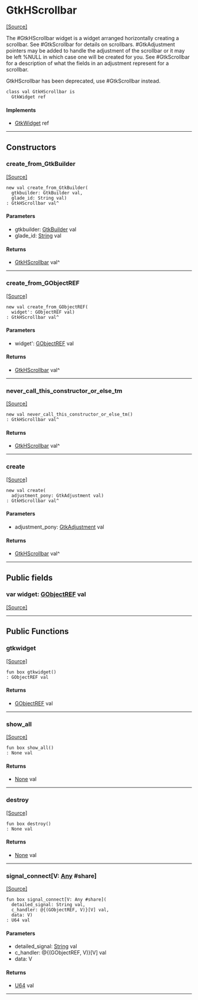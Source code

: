 # GtkHScrollbar
<span class="source-link">[[Source]](src/gtk3/GtkHScrollbar.md#L6)</span>

The #GtkHScrollbar widget is a widget arranged horizontally creating a
scrollbar. See #GtkScrollbar for details on
scrollbars. #GtkAdjustment pointers may be added to handle the
adjustment of the scrollbar or it may be left %NULL in which case one
will be created for you. See #GtkScrollbar for a description of what the
fields in an adjustment represent for a scrollbar.

GtkHScrollbar has been deprecated, use #GtkScrollbar instead.


```pony
class val GtkHScrollbar is
  GtkWidget ref
```

#### Implements

* [GtkWidget](gtk3-GtkWidget.md) ref

---

## Constructors

### create_from_GtkBuilder
<span class="source-link">[[Source]](src/gtk3/GtkHScrollbar.md#L21)</span>


```pony
new val create_from_GtkBuilder(
  gtkbuilder: GtkBuilder val,
  glade_id: String val)
: GtkHScrollbar val^
```
#### Parameters

*   gtkbuilder: [GtkBuilder](gtk3-GtkBuilder.md) val
*   glade_id: [String](builtin-String.md) val

#### Returns

* [GtkHScrollbar](gtk3-GtkHScrollbar.md) val^

---

### create_from_GObjectREF
<span class="source-link">[[Source]](src/gtk3/GtkHScrollbar.md#L24)</span>


```pony
new val create_from_GObjectREF(
  widget': GObjectREF val)
: GtkHScrollbar val^
```
#### Parameters

*   widget': [GObjectREF](gtk3-..-gobject-GObjectREF.md) val

#### Returns

* [GtkHScrollbar](gtk3-GtkHScrollbar.md) val^

---

### never_call_this_constructor_or_else_tm
<span class="source-link">[[Source]](src/gtk3/GtkHScrollbar.md#L27)</span>


```pony
new val never_call_this_constructor_or_else_tm()
: GtkHScrollbar val^
```

#### Returns

* [GtkHScrollbar](gtk3-GtkHScrollbar.md) val^

---

### create
<span class="source-link">[[Source]](src/gtk3/GtkHScrollbar.md#L31)</span>


```pony
new val create(
  adjustment_pony: GtkAdjustment val)
: GtkHScrollbar val^
```
#### Parameters

*   adjustment_pony: [GtkAdjustment](gtk3-GtkAdjustment.md) val

#### Returns

* [GtkHScrollbar](gtk3-GtkHScrollbar.md) val^

---

## Public fields

### var widget: [GObjectREF](gtk3-..-gobject-GObjectREF.md) val
<span class="source-link">[[Source]](src/gtk3/GtkHScrollbar.md#L17)</span>



---

## Public Functions

### gtkwidget
<span class="source-link">[[Source]](src/gtk3/GtkHScrollbar.md#L19)</span>


```pony
fun box gtkwidget()
: GObjectREF val
```

#### Returns

* [GObjectREF](gtk3-..-gobject-GObjectREF.md) val

---

### show_all
<span class="source-link">[[Source]](src/gtk3/GtkWidget.md#L4)</span>


```pony
fun box show_all()
: None val
```

#### Returns

* [None](builtin-None.md) val

---

### destroy
<span class="source-link">[[Source]](src/gtk3/GtkWidget.md#L7)</span>


```pony
fun box destroy()
: None val
```

#### Returns

* [None](builtin-None.md) val

---

### signal_connect\[V: [Any](builtin-Any.md) #share\]
<span class="source-link">[[Source]](src/gtk3/GtkWidget.md#L10)</span>


```pony
fun box signal_connect[V: Any #share](
  detailed_signal: String val,
  c_handler: @{(GObjectREF, V)}[V] val,
  data: V)
: U64 val
```
#### Parameters

*   detailed_signal: [String](builtin-String.md) val
*   c_handler: @{(GObjectREF, V)}[V] val
*   data: V

#### Returns

* [U64](builtin-U64.md) val

---


